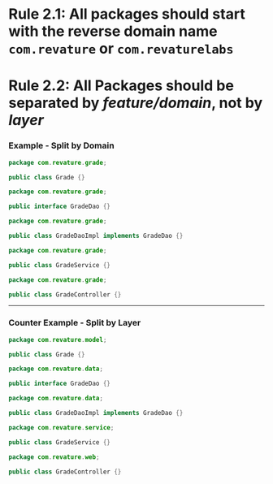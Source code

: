 # Rule 2.1: All packages should start with the reverse domain name `com.revature` or `com.revaturelabs`

# Rule 2.2: All Packages should be separated by _feature/domain_, not by _layer_
### Example - Split by Domain
```java
package com.revature.grade;

public class Grade {}
``` 

```java
package com.revature.grade;

public interface GradeDao {}
``` 

```java
package com.revature.grade;

public class GradeDaoImpl implements GradeDao {}
``` 

```java
package com.revature.grade;

public class GradeService {}
```

```java
package com.revature.grade;

public class GradeController {}
```

---

### Counter Example - Split by Layer
```java
package com.revature.model;

public class Grade {}
``` 

```java
package com.revature.data;

public interface GradeDao {}
``` 

```java
package com.revature.data;

public class GradeDaoImpl implements GradeDao {}
``` 

```java
package com.revature.service;

public class GradeService {}
```

```java
package com.revature.web;

public class GradeController {}
```
